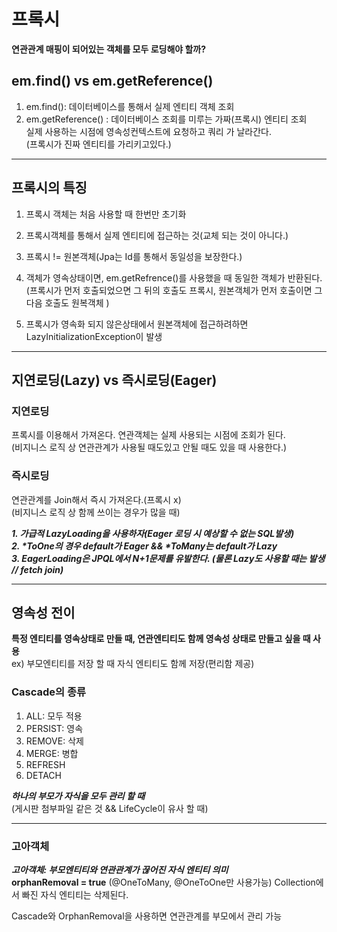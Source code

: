 # 프록시
**연관관계 매핑이 되어있는 객체를 모두 로딩해야 할까?**

## em.find() vs em.getReference()

1. em.find(): 데이터베이스를 통해서 실제 엔티티 객체 조회
2. em.getReference() : 데이터베이스 조회를 미루는 가짜(프록시) 엔티티 조회<br>
실제 사용하는 시점에 영속성컨텍스트에 요청하고 쿼리 가 날라간다.<br>
   (프록시가 진짜 엔티티를 가리키고있다.)
   
***

## 프록시의 특징
1. 프록시 객체는 처음 사용할 때 한번만 초기화 
2. 프록시객체를 통해서 실제 엔티티에 접근하는 것(교체 되는 것이 아니다.)
3. 프록시 != 원본객체(Jpa는 Id를 통해서 동일성을 보장한다.)
4. 객체가 영속상태이면, em.getRefrence()를 사용했을 때 동일한 객체가 반환된다.<br>
   (프록시가 먼저 호출되었으면 그 뒤의 호출도 프록시,  원본객체가 먼저 호출이면 그 다음 호출도 원복객체 )
    
5. 프록시가 영속화 되지 않은상태에서 원본객체에 접근하려하면 LazyInitializationException이 발생  

***

## 지연로딩(Lazy) vs 즉시로딩(Eager)
### 지연로딩<br>
   프록시를 이용해서 가져온다. 연관객체는 실제 사용되는 시점에 조회가 된다.<br>
   (비지니스 로직 상 연관관계가 사용될 때도있고 안될 때도 있을 때 사용한다.)
   
### 즉시로딩 <br>
   연관관계를 Join해서 즉시 가져온다.(프록시 x)<br>
   (비지니스 로직 상 함께 쓰이는 경우가 많을 때)
   
***1. 가급적 LazyLoading을 사용하자(Eager 로딩 시 예상할 수 없는 SQL발생)***<br>
***2. \*ToOne의 경우 default가 Eager && \*ToMany는 default가 Lazy***<br>
***3. EagerLoading은 JPQL에서 N+1문제를 유발한다. (물론 Lazy도 사용할 때는 발생 // fetch join)***

***

## 영속성 전이
**특정 엔티티를 영속상태로 만들 때, 연관엔티티도 함께 영속성 상태로 만들고 싶을 때 사용**<br>
ex) 부모엔티티를 저장 할 때 자식 엔티티도 함께 저장(편리함 제공)

### Cascade의 종류
1. ALL: 모두 적용
2. PERSIST: 영속
3. REMOVE: 삭제
4. MERGE: 병합
5. REFRESH
6. DETACH

***하나의 부모가 자식을 모두 관리 할 때***<br>
(게시판 첨부파일 같은 것 && LifeCycle이 유사 할 때)

***
### 고아객체
***고아객체: 부모엔티티와 연관관계가 끊어진 자식 엔티티 의미***<br>
**orphanRemoval = true** (@OneToMany, @OneToOne만 사용가능)
Collection에서 빠진 자식 엔티티는 삭제된다.

Cascade와 OrphanRemoval을 사용하면 연관관계를 부모에서 관리 가능

